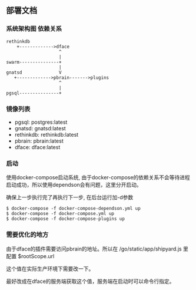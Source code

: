 ## 部署文档

### 系统架构图 依赖关系

```
rethinkdb      
    +------------->dface
                    ^
                    |
swarm---------------+
                    |
gnatsd              V
   +------------->pbrain------->plugins
                    ^
                    |
pgsql---------------+
```
### 镜像列表
* pgsql: postgres:latest
* gnatsd: gnatsd:latest
* rethinkdb: rethinkdb:latest
* pbrain: pbrain:latest
* dface: dface:latest

### 启动
使用docker-compose启动系统, 由于docker-compose的依赖关系不会等待进程启动成功，所以使用dependson会有问题，这里分开启动。

确保上一步执行完了再执行下一步, 在后台运行加-d参数
```
$ docker-compose -f docker-compose-dependson.yml up 
$ docker-compose -f docker-compose.yml up
$ docker-compose -f docker-compose-plugins up
```

### 需要优化的地方
由于dface的插件需要访问pbrain的地址。所以在 /go/static/app/shipyard.js 里配置 $rootScope.url

这个值在实际生产环境下需要改一下。

最好改成在dface的服务端获取这个值，服务端在启动时可以命令行指定。

